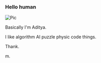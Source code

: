 ### Hello human

![Pic](https://media.discordapp.net/attachments/518455361808891904/749706944511738058/banner.png?width=1090&height=194)

Basically I'm Aditya. 

I like algorithm AI puzzle physic code things. 

Thank.

m. 
